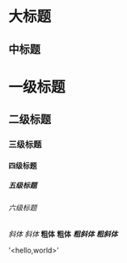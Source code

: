 
大标题
===
中标题
---
# 一级标题
## 二级标题
### 三级标题
#### 四级标题
##### 五级标题
###### 六级标题
*斜体*
_斜体_
**粗体**
__粗体__
***粗斜体***
___粗斜体___

'<hello,world>'
